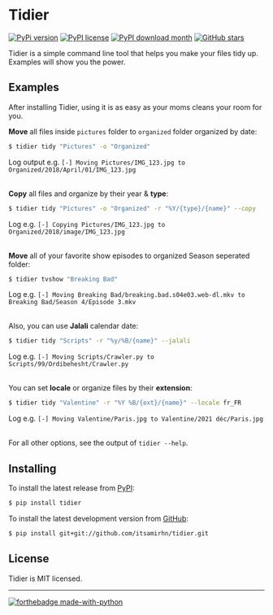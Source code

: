 # Tidier
[![PyPi version](https://badgen.net/pypi/v/tidier)](https://pypi.org/project/Tidier/)
[![PyPI license](https://img.shields.io/pypi/l/tidier.svg)](https://pypi.python.org/pypi/tidier/)
[![PyPI download month](https://img.shields.io/pypi/dm/tidier.svg)](https://pypi.python.org/pypi/tidier/)
[![GitHub stars](https://img.shields.io/github/stars/itsamirhn/tidier.svg?style=social&label=Star&maxAge=2592000)](https://github.com/itsamirhn/Tidier/stargazers/)


Tidier is a simple command line tool that helps you make your files tidy up.
Examples will show you the power.


## Examples

After installing Tidier, using it is as easy as your moms cleans your room for you.

**Move** all files inside `pictures` folder to `organized` folder organized by date:

```bash
$ tidier tidy "Pictures" -o "Organized"
```
Log output e.g. `[-] Moving Pictures/IMG_123.jpg to Organized/2018/April/01/IMG_123.jpg`

\
**Copy** all files and organize by their year & **type**:
```bash
$ tidier tidy "Pictures" -o "Organized" -r "%Y/{type}/{name}" --copy
```
Log e.g. `[-] Copying Pictures/IMG_123.jpg to Organized/2018/image/IMG_123.jpg`

\
**Move** all of your favorite show episodes to organized Season seperated folder:
```bash
$ tidier tvshow "Breaking Bad"
```
Log e.g. `[-] Moving Breaking Bad/breaking.bad.s04e03.web-dl.mkv to Breaking Bad/Season 4/Episode 3.mkv`


\
Also, you can use **Jalali** calendar date:

```bash
$ tidier tidy "Scripts" -r "%y/%B/{name}" --jalali
```
Log e.g. `[-] Moving Scripts/Crawler.py to Scripts/99/Ordibehesht/Crawler.py`

\
You can set **locale** or organize files by their **extension**:

```bash
$ tidier tidy "Valentine" -r "%Y %B/{ext}/{name}" --locale fr_FR
```
Log e.g. `[-] Moving Valentine/Paris.jpg to Valentine/2021 déc/Paris.jpg`

\
For all other options, see the output of `tidier --help`.


## Installing

To install the latest release from [PyPI](http://pypi.python.org/pypi/fabtools>):

``` bash
$ pip install tidier
```

To install the latest development version from [GitHub](https://github.com/itsamirhn/Tidier):

``` bash
$ pip install git+git://github.com/itsamirhn/tidier.git
```

## License

Tidier is MIT licensed.

---
[![forthebadge made-with-python](http://ForTheBadge.com/images/badges/made-with-python.svg)](https://www.python.org/)
